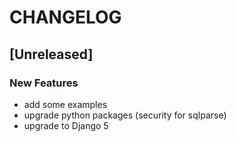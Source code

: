 # CHANGELOG

## [Unreleased]

### New Features

- add some examples
- upgrade python packages (security for sqlparse)
- upgrade to Django 5


